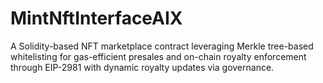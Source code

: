 # MintNftInterfaceAIX
A Solidity-based NFT marketplace contract leveraging Merkle tree-based whitelisting for gas-efficient presales and on-chain royalty enforcement through EIP-2981 with dynamic royalty updates via governance.
